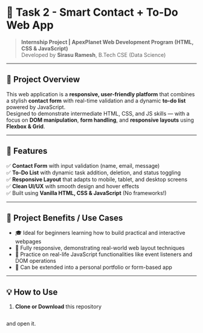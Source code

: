# 💼 Task 2 - Smart Contact + To-Do Web App

> **Internship Project | ApexPlanet Web Development Program (HTML, CSS & JavaScript)**  
> Developed by **Sirasu Ramesh**, B.Tech CSE (Data Science)

---

## 📌 Project Overview

This web application is a **responsive, user-friendly platform** that combines a stylish **contact form** with real-time validation and a dynamic **to-do list** powered by JavaScript.  
Designed to demonstrate intermediate HTML, CSS, and JS skills — with a focus on **DOM manipulation**, **form handling**, and **responsive layouts** using **Flexbox & Grid**.

---

## 🚀 Features

✅ **Contact Form** with input validation (name, email, message)  
✅ **To-Do List** with dynamic task addition, deletion, and status toggling  
✅ **Responsive Layout** that adapts to mobile, tablet, and desktop screens  
✅ **Clean UI/UX** with smooth design and hover effects  
✅ Built using **Vanilla HTML, CSS & JavaScript** (No frameworks!)

---

## 🎯 Project Benefits / Use Cases

- 🎓 Ideal for beginners learning how to build practical and interactive webpages  
- 📱 Fully responsive, demonstrating real-world web layout techniques  
- 🧠 Practice on real-life JavaScript functionalities like event listeners and DOM operations  
- 💼 Can be extended into a personal portfolio or form-based app  

---

## 💡 How to Use

1. **Clone or Download** this repository  
   ```bash
  and open it.
